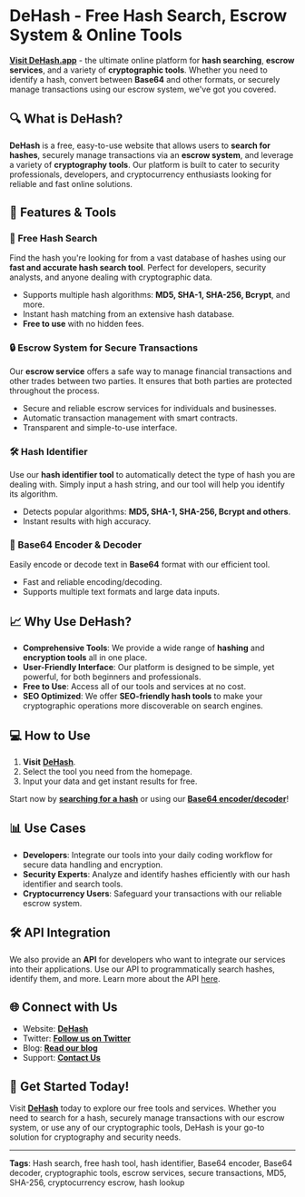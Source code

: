 # DeHash - Free Hash Search, Escrow System & Online Tools

[**Visit DeHash.app**](https://dehash.app) - the ultimate online platform for **hash searching**, **escrow services**, and a variety of **cryptographic tools**. Whether you need to identify a hash, convert between **Base64** and other formats, or securely manage transactions using our escrow system, we've got you covered.

## 🔍 What is DeHash?

**DeHash** is a free, easy-to-use website that allows users to **search for hashes**, securely manage transactions via an **escrow system**, and leverage a variety of **cryptography tools**. Our platform is built to cater to security professionals, developers, and cryptocurrency enthusiasts looking for reliable and fast online solutions.

## 🚀 Features & Tools

### 🔑 Free Hash Search
Find the hash you're looking for from a vast database of hashes using our **fast and accurate hash search tool**. Perfect for developers, security analysts, and anyone dealing with cryptographic data.

- Supports multiple hash algorithms: **MD5, SHA-1, SHA-256, Bcrypt**, and more.
- Instant hash matching from an extensive hash database.
- **Free to use** with no hidden fees.

### 🔒 Escrow System for Secure Transactions
Our **escrow service** offers a safe way to manage financial transactions and other trades between two parties. It ensures that both parties are protected throughout the process.

- Secure and reliable escrow services for individuals and businesses.
- Automatic transaction management with smart contracts.
- Transparent and simple-to-use interface.

### 🛠 Hash Identifier
Use our **hash identifier tool** to automatically detect the type of hash you are dealing with. Simply input a hash string, and our tool will help you identify its algorithm.

- Detects popular algorithms: **MD5, SHA-1, SHA-256, Bcrypt and others**.
- Instant results with high accuracy.

### 🔄 Base64 Encoder & Decoder
Easily encode or decode text in **Base64** format with our efficient tool.

- Fast and reliable encoding/decoding.
- Supports multiple text formats and large data inputs.

## 📈 Why Use DeHash?

- **Comprehensive Tools**: We provide a wide range of **hashing** and **encryption tools** all in one place.
- **User-Friendly Interface**: Our platform is designed to be simple, yet powerful, for both beginners and professionals.
- **Free to Use**: Access all of our tools and services at no cost.
- **SEO Optimized**: We offer **SEO-friendly hash tools** to make your cryptographic operations more discoverable on search engines.

## 💻 How to Use

1. **Visit** [**DeHash**](https://dehash.app).
2. Select the tool you need from the homepage.
3. Input your data and get instant results for free.

Start now by [**searching for a hash**](https://dehash.app) or using our [**Base64 encoder/decoder**](https://dehash.app/tools/base64encode/)!

## 📊 Use Cases

- **Developers**: Integrate our tools into your daily coding workflow for secure data handling and encryption.
- **Security Experts**: Analyze and identify hashes efficiently with our hash identifier and search tools.
- **Cryptocurrency Users**: Safeguard your transactions with our reliable escrow system.

## 🛠 API Integration

We also provide an **API** for developers who want to integrate our services into their applications. Use our API to programmatically search hashes, identify them, and more. Learn more about the API [here](https://dehash.app/api).

## 🌐 Connect with Us

- Website: [**DeHash**](https://dehash.app/)
- Twitter: [**Follow us on Twitter**](https://twitter.com/DeHashApp)
- Blog: [**Read our blog**](https://dehash.app/blog/)
- Support: [**Contact Us**](https://dehash.app/support/)

## 🔗 Get Started Today!

Visit [**DeHash**](https://dehash.app) today to explore our free tools and services. Whether you need to search for a hash, securely manage transactions with our escrow system, or use any of our cryptographic tools, DeHash is your go-to solution for cryptography and security needs.

---

**Tags**: Hash search, free hash tool, hash identifier, Base64 encoder, Base64 decoder, cryptographic tools, escrow services, secure transactions, MD5, SHA-256, cryptocurrency escrow, hash lookup
